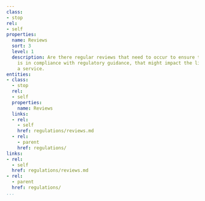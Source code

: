 ```yaml
---
class:
- stop
rel:
- self
properties:
  name: Reviews
  sort: 3
  level: 1
  description: Are there regular reviews that need to occur to ensure that a service
    is in compliance with regulatory guidance, that might impact the lifecycle of
    a service.
entities:
- class:
  - stop
  rel:
  - self
  properties:
    name: Reviews
  links:
  - rel:
    - self
    href: regulations/reviews.md
  - rel:
    - parent
    href: regulations/
links:
- rel:
  - self
  href: regulations/reviews.md
- rel:
  - parent
  href: regulations/
...
```

